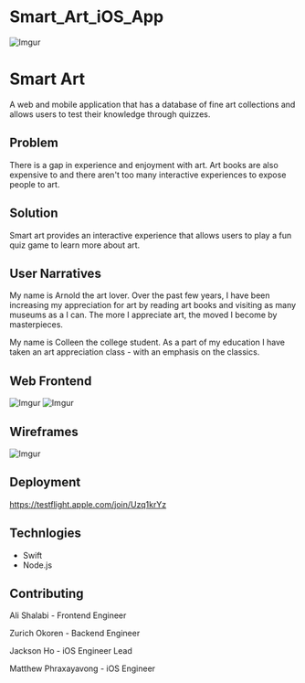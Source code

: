 # Smart_Art_iOS_App
![Imgur](https://i.imgur.com/VYeYwHO.png?3)

# Smart Art


A web and mobile application that has a database of fine art collections and allows users to test their knowledge through quizzes.

## Problem
There is a gap in experience and enjoyment with art. Art books are also expensive to and there aren't too many interactive experiences to expose people to art.

## Solution
Smart art provides an interactive experience that allows users to play a fun quiz game to learn more about art.

## User Narratives
My name is Arnold the art lover. Over the past few years, I have been increasing my appreciation for art by reading art books and visiting as many museums as a I can. The more I appreciate art, the moved I become by masterpieces.

My name is Colleen the college student. As a part of my education I have taken an art appreciation class - with an emphasis on the classics.


## Web Frontend
![Imgur](https://imgur.com/a/HSPSCwD)
![Imgur](https://imgur.com/QWDOMRG)

## Wireframes
![Imgur](https://i.imgur.com/pu7nWrG.png)


## Deployment

https://testflight.apple.com/join/Uzq1krYz

## Technlogies
 - Swift
 - Node.js

## Contributing


Ali Shalabi - Frontend Engineer

Zurich Okoren - Backend Engineer

Jackson Ho - iOS Engineer Lead

Matthew Phraxayavong - iOS Engineer


